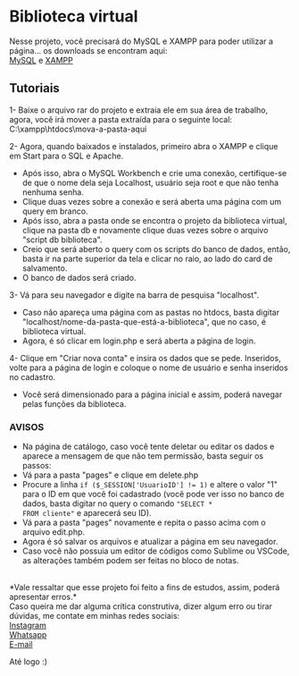 <h1>Biblioteca virtual</h1>

Nesse projeto, você precisará do MySQL e XAMPP para poder utilizar a página... os downloads se encontram aqui: <br>[MySQL](https://dev.mysql.com/downloads/workbench/) e [XAMPP](https://www.apachefriends.org/pt_br/download.html)

## Tutoriais

1- Baixe o arquivo rar do projeto e extraia ele em sua área de trabalho, agora, você irá mover a pasta extraída para o seguinte local: C:\xampp\htdocs\mova-a-pasta-aqui<br>

2- Agora, quando baixados e instalados, primeiro abra o XAMPP e clique em Start para o SQL e Apache.

 - Após isso, abra o MySQL Workbench e crie uma conexão, certifique-se de que o nome dela seja Localhost, usuário seja root e que não tenha nenhuma senha.<br>
 - Clique duas vezes sobre a conexão e será aberta uma página com um query em branco. 
 - Após isso, abra a pasta onde se encontra o projeto da biblioteca virtual, clique na pasta db e novamente clique duas vezes sobre o arquivo "script db biblioteca". 
 -  Creio que será aberto o query com os scripts do banco de dados, então, basta ir na parte superior da tela e clicar no raio, ao lado do card de salvamento.
 - O banco de dados será criado.

3- Vá para seu navegador e digite na barra de pesquisa "localhost".
 - Caso não apareça uma página com as pastas no htdocs, basta digitar "localhost/nome-da-pasta-que-está-a-biblioteca", que no caso, é biblioteca virtual.
 - Agora, é só clicar em login.php e será aberta a página de login.

4- Clique em "Criar nova conta" e insira os dados que se pede. Inseridos, volte para a página de login e coloque o nome de usuário e senha inseridos no cadastro.
 - Você será dimensionado para a página inicial e assim, poderá navegar pelas funções da biblioteca.

### AVISOS

 - Na página de catálogo, caso você tente deletar ou editar os dados e aparece a mensagem de que não tem permissão, basta seguir os passos:
 - Vá para a pasta "pages" e clique em delete.php
 - Procure a linha <code>if ($_SESSION['UsuarioID'] != 1)</code> e altere o valor "1" para o ID em que você foi cadastrado (você pode ver isso no banco de dados, basta digitar no query o comando <code>"SELECT * FROM cliente"</code> e aparecerá seu ID).
 - Vá para a pasta "pages" novamente e repita o passo acima com o arquivo edit.php.
 - Agora é só salvar os arquivos e atualizar a página em seu navegador.
 - Caso você não possuia um editor de códigos como Sublime ou VSCode, as alterações também podem ser feitas no bloco de notas.
  <br>
  *Vale ressaltar que esse projeto foi feito a fins de estudos, assim, poderá apresentar erros.*<br>
  Caso queira me dar alguma crítica construtiva, dizer algum erro ou tirar dúvidas, me contate em minhas redes sociais:<br>
  <a href="https://www.instagram.com/leandroadrian_/">Instagram</a><br>
  <a href="https://api.whatsapp.com/send?phone=35997242338">Whatsapp</a><br>
  <a href="mailto:lezzin.contato@gmail.com">E-mail</a>
  
  Até logo :)
